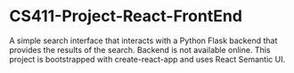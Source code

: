 # CS411-Project-React-FrontEnd

A simple search interface that interacts with a Python Flask backend that provides the results of the search. Backend is not available online. This project is bootstrapped with create-react-app and uses React Semantic UI.
